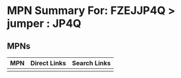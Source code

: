 



# MPN Summary For: FZEJJP4Q > jumper : JP4Q

## MPNs
  

|MPN|Direct Links|Search Links|
| :--- | :--- | :--- |
||||
